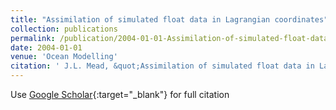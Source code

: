 ```yaml
---
title: "Assimilation of simulated float data in Lagrangian coordinates"
collection: publications
permalink: /publication/2004-01-01-Assimilation-of-simulated-float-data-in-Lagrangian-coordinates
date: 2004-01-01
venue: 'Ocean Modelling'
citation: ' J.L. Mead, &quot;Assimilation of simulated float data in Lagrangian coordinates.&quot; Ocean Modelling, 2004.'
---
```

Use [Google Scholar](https://scholar.google.com/scholar?q=Assimilation+of+simulated+float+data+in+Lagrangian+coordinates){:target="_blank"} for full citation